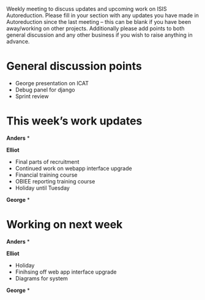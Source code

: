 Weekly meeting to discuss updates and upcoming work on ISIS Autoreduction.
Please fill in your section with any updates you have made in Autoreduction since the last meeting – this can be blank if you have been away/working on other projects. Additionally please add points to both general discussion and any other business if you wish to raise anything in advance. 

General discussion points
=========================
* George presentation on ICAT
* Debug panel for django
* Sprint review


This week’s work updates
========================

**Anders**
* 

**Elliot**
* Final parts of recruitment
* Continued work on webapp interface upgrade
* Financial training course
* OBIEE reporting training course
* Holiday until Tuesday

**George**
* 

Working on next week
====================

**Anders**
*

**Elliot**
* Holiday
* Finihsing off web app interface upgrade
* Diagrams for system

**George**
*


